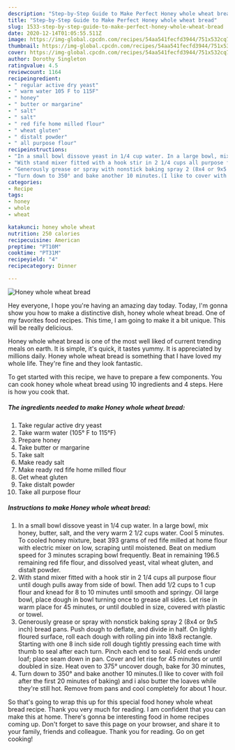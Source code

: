 ```yaml
---
description: "Step-by-Step Guide to Make Perfect Honey whole wheat bread"
title: "Step-by-Step Guide to Make Perfect Honey whole wheat bread"
slug: 1533-step-by-step-guide-to-make-perfect-honey-whole-wheat-bread
date: 2020-12-14T01:05:55.511Z
image: https://img-global.cpcdn.com/recipes/54aa541fecfd3944/751x532cq70/honey-whole-wheat-bread-recipe-main-photo.jpg
thumbnail: https://img-global.cpcdn.com/recipes/54aa541fecfd3944/751x532cq70/honey-whole-wheat-bread-recipe-main-photo.jpg
cover: https://img-global.cpcdn.com/recipes/54aa541fecfd3944/751x532cq70/honey-whole-wheat-bread-recipe-main-photo.jpg
author: Dorothy Singleton
ratingvalue: 4.5
reviewcount: 1164
recipeingredient:
- " regular active dry yeast"
- " warm water 105 F to 115F"
- " honey"
- " butter or margarine"
- " salt"
- " salt"
- " red fife home milled flour"
- " wheat gluten"
- " distalt powder"
- " all purpose flour"
recipeinstructions:
- "In a small bowl dissove yeast in 1/4 cup water. In a large bowl, mix honey, butter, salt, and the very warm 2 1/2 cups water. Cool 5 minutes. To cooled honey mixture, beat 393 grams of red fife milled at home flour with electric mixer on low, scraping until moistened. Beat on medium speed for 3 minutes scraping bowl frequently. Beat in remaining 196.5 remaining red fife flour, and dissolved yeast, vital wheat gluten, and distalt powder."
- "With stand mixer fitted with a hook stir in 2 1/4 cups all purpose flour until dough pulls away from side of bowl. Then add 1/2 cups to 1 cup flour and knead for 8 to 10 minutes until smooth and springy. Oil large bowl, place dough in bowl turning once to grease all sides. Let rise in warm place for 45 minutes, or until doubled in size, covered with plastic or towel."
- "Generously grease or spray with nonstick baking spray 2 (8x4 or 9x5 inch) bread pans. Push dough to deflate, and divide in half. On lightly floured surface, roll each dough with rolling pin into 18x8 rectangle. Starting with one 8 inch side roll dough tightly pressing each time with thumb to seal after each turn. Pinch each end to seal. Fold ends under loaf; place seam down in pan. Cover and let rise for 45 minutes or until doubled in size. Heat oven to 375° uncover dough, bake for 30 minutes,"
- "Turn down to 350° and bake another 10 minutes.(I like to cover with foil after the first 20 minutes of baking) and i also butter the loaves while they&#39;re still hot. Remove from pans and cool completely for about 1 hour."
categories:
- Recipe
tags:
- honey
- whole
- wheat

katakunci: honey whole wheat 
nutrition: 250 calories
recipecuisine: American
preptime: "PT10M"
cooktime: "PT31M"
recipeyield: "4"
recipecategory: Dinner

---
```



![Honey whole wheat bread](https://img-global.cpcdn.com/recipes/54aa541fecfd3944/751x532cq70/honey-whole-wheat-bread-recipe-main-photo.jpg)

Hey everyone, I hope you're having an amazing day today. Today, I'm gonna show you how to make a distinctive dish, honey whole wheat bread. One of my favorites food recipes. This time, I am going to make it a bit unique. This will be really delicious.



Honey whole wheat bread is one of the most well liked of current trending meals on earth. It is simple, it's quick, it tastes yummy. It is appreciated by millions daily. Honey whole wheat bread is something that I have loved my whole life. They're fine and they look fantastic.


To get started with this recipe, we have to prepare a few components. You can cook honey whole wheat bread using 10 ingredients and 4 steps. Here is how you cook that.

<!--inarticleads1-->

##### The ingredients needed to make Honey whole wheat bread:

1. Take  regular active dry yeast
1. Take  warm water (105° F to 115°F)
1. Prepare  honey
1. Take  butter or margarine
1. Take  salt
1. Make ready  salt
1. Make ready  red fife home milled flour
1. Get  wheat gluten
1. Take  distalt powder
1. Take  all purpose flour




<!--inarticleads2-->

##### Instructions to make Honey whole wheat bread:

1. In a small bowl dissove yeast in 1/4 cup water. In a large bowl, mix honey, butter, salt, and the very warm 2 1/2 cups water. Cool 5 minutes. To cooled honey mixture, beat 393 grams of red fife milled at home flour with electric mixer on low, scraping until moistened. Beat on medium speed for 3 minutes scraping bowl frequently. Beat in remaining 196.5 remaining red fife flour, and dissolved yeast, vital wheat gluten, and distalt powder.
1. With stand mixer fitted with a hook stir in 2 1/4 cups all purpose flour until dough pulls away from side of bowl. Then add 1/2 cups to 1 cup flour and knead for 8 to 10 minutes until smooth and springy. Oil large bowl, place dough in bowl turning once to grease all sides. Let rise in warm place for 45 minutes, or until doubled in size, covered with plastic or towel.
1. Generously grease or spray with nonstick baking spray 2 (8x4 or 9x5 inch) bread pans. Push dough to deflate, and divide in half. On lightly floured surface, roll each dough with rolling pin into 18x8 rectangle. Starting with one 8 inch side roll dough tightly pressing each time with thumb to seal after each turn. Pinch each end to seal. Fold ends under loaf; place seam down in pan. Cover and let rise for 45 minutes or until doubled in size. Heat oven to 375° uncover dough, bake for 30 minutes,
1. Turn down to 350° and bake another 10 minutes.(I like to cover with foil after the first 20 minutes of baking) and i also butter the loaves while they&#39;re still hot. Remove from pans and cool completely for about 1 hour.




So that's going to wrap this up for this special food honey whole wheat bread recipe. Thank you very much for reading. I am confident that you can make this at home. There's gonna be interesting food in home recipes coming up. Don't forget to save this page on your browser, and share it to your family, friends and colleague. Thank you for reading. Go on get cooking!

